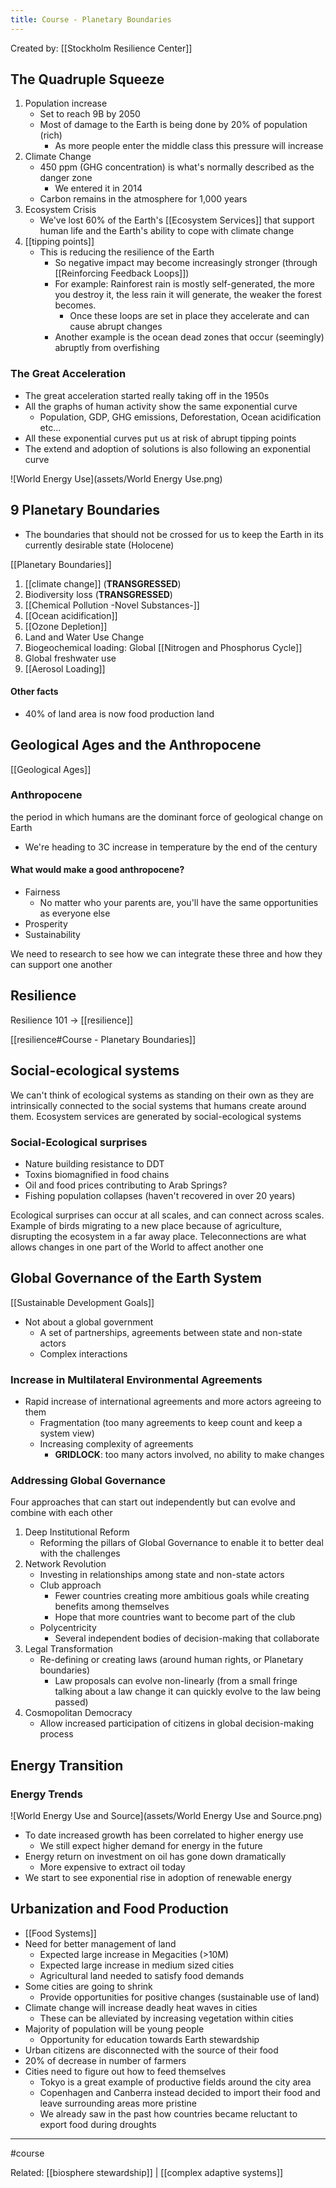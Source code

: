 ```yaml
---
title: Course - Planetary Boundaries
---
```


Created by: [[Stockholm Resilience Center]]

## The Quadruple Squeeze
1. Population increase
	- Set to reach 9B by 2050
	- Most of damage to the Earth is being done by 20% of population (rich)
		- As more people enter the middle class this pressure will increase	
2. Climate Change
	- 450 ppm (GHG concentration) is what's normally described as the danger zone
		- We entered it in 2014
	- Carbon remains in the atmosphere for 1,000 years
3. Ecosystem Crisis
	- We've lost 60% of the Earth's [[Ecosystem Services]] that support human life and the Earth's ability to cope with climate change
4. [[tipping points]]
	- This is reducing the resilience of the Earth
		- So negative impact may become increasingly stronger (through [[Reinforcing Feedback Loops]])
		- For example: Rainforest rain is mostly self-generated, the more you destroy it, the less rain it will generate, the weaker the forest becomes.
			- Once these loops are set in place they accelerate and can cause abrupt changes
		- Another example is the ocean dead zones that occur (seemingly) abruptly from overfishing

### The Great Acceleration
- The great acceleration started really taking off in the 1950s
- All the graphs of human activity show the same exponential curve
	- Population, GDP, GHG emissions, Deforestation, Ocean acidification etc...
- All these exponential curves put us at risk of abrupt tipping points
- The extend and adoption of solutions is also following an exponential curve

![World Energy Use](assets/World Energy Use.png)

## 9 Planetary Boundaries
- The boundaries that should not be crossed for us to keep the Earth in its currently desirable state (Holocene)

[[Planetary Boundaries]]
1. [[climate change]] (**TRANSGRESSED**)
2. Biodiversity loss (**TRANSGRESSED**)
3. [[Chemical Pollution -Novel Substances-]]
4. [[Ocean acidification]]
5. [[Ozone Depletion]]
6. Land and Water Use Change
7. Biogeochemical loading: Global [[Nitrogen and Phosphorus Cycle]]
8. Global freshwater use
9. [[Aerosol Loading]]

#### Other facts
- 40% of land area is now food production land


## Geological Ages and the Anthropocene
[[Geological Ages]]

### Anthropocene 
the period in which humans are the dominant force of geological change on Earth

- We're heading to 3C increase in temperature by the end of the century

#### What would make a good anthropocene?
- Fairness
	- No matter who your parents are, you'll have the same opportunities as everyone else
- Prosperity
- Sustainability

We need to research to see how we can integrate these three and how they can support one another

## Resilience
Resilience 101 → [[resilience]]

[[resilience#Course - Planetary Boundaries]]

## Social-ecological systems
We can't think of ecological systems as standing on their own as they are intrinsically connected to the social systems that humans create around them. Ecosystem services are generated by social-ecological systems

### Social-Ecological surprises
- Nature building resistance to DDT
- Toxins biomagnified in food chains
- Oil and food prices contributing to Arab Springs?
- Fishing population collapses (haven't recovered in over 20 years)

Ecological surprises can occur at all scales, and can connect across scales. Example of birds migrating to a new place because of agriculture, disrupting the ecosystem in a far away place. Teleconnections are what allows changes in one
part of the World to affect another one


## Global Governance of the Earth System
[[Sustainable Development Goals]]

- Not about a global government
	- A set of partnerships, agreements between state and non-state actors
	- Complex interactions

### Increase in Multilateral Environmental Agreements
- Rapid increase of international agreements and more actors agreeing to them 
	- Fragmentation (too many agreements to keep count and keep a system view)
	- Increasing complexity of agreements
		- **GRIDLOCK**: too many actors involved, no ability to make changes

### Addressing Global Governance
Four approaches that can start out independently but can evolve and combine with each other

1. Deep Institutional Reform
	- Reforming the pillars of Global Governance to enable it to better deal with the challenges
2. Network Revolution
	- Investing in relationships among state and non-state actors
	- Club approach
		- Fewer countries creating more ambitious goals while creating benefits among themselves
		- Hope that more countries want to become part of the club
	- Polycentricity
		- Several independent bodies of decision-making that collaborate
3. Legal Transformation
	- Re-defining or creating laws (around human rights, or Planetary boundaries)
		- Law proposals can evolve non-linearly (from a small fringe talking about a law change it can quickly evolve to the law being passed)
4. Cosmopolitan Democracy
	- Allow increased participation of citizens in global decision-making process

## Energy Transition
### Energy Trends
![World Energy Use and Source](assets/World Energy Use and Source.png)

- To date increased growth has been correlated to higher energy use
	- We still expect higher demand for energy in the future
- Energy return on investment on oil has gone down dramatically
	- More expensive to extract oil today
- We start to see exponential rise in adoption of renewable energy


## Urbanization and Food Production
- [[Food Systems]]
- Need for better management of land
	- Expected large increase in Megacities (>10M)
	- Expected large increase in medium sized cities
	- Agricultural land needed to satisfy food demands
- Some cities are going to shrink
	- Provide opportunities for positive changes (sustainable use of land)
- Climate change will increase deadly heat waves in cities
	- These can be alleviated by increasing vegetation within cities
- Majority of population will be young people
	- Opportunity for education towards Earth stewardship
- Urban citizens are disconnected with the source of their food
- 20% of decrease in number of farmers
- Cities need to figure out how to feed themselves
	- Tokyo is a great example of productive fields around the city area
	- Copenhagen and Canberra instead decided to import their food and leave surrounding areas more pristine
	- We already saw in the past how countries became reluctant to export food during droughts

-------------------
#course 

Related: [[biosphere stewardship]] | [[complex adaptive systems]]